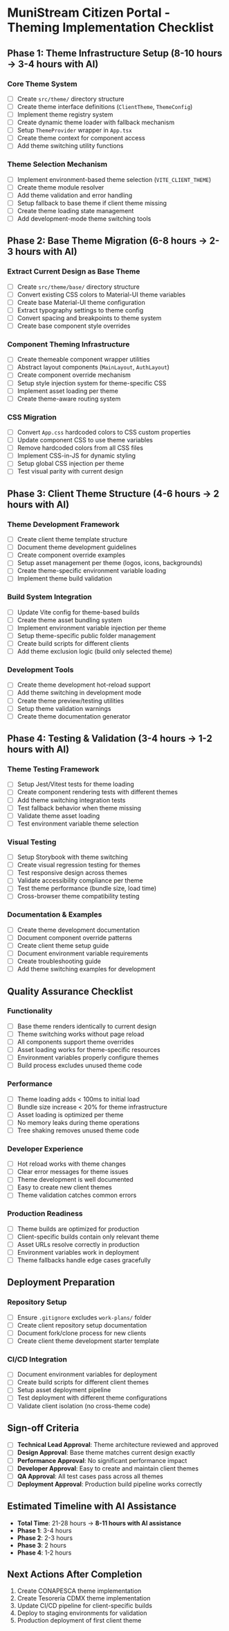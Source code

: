 # MuniStream Citizen Portal - Theming Implementation Checklist

## Phase 1: Theme Infrastructure Setup (8-10 hours → 3-4 hours with AI)

### Core Theme System
- [ ] Create `src/theme/` directory structure
- [ ] Create theme interface definitions (`ClientTheme`, `ThemeConfig`)
- [ ] Implement theme registry system
- [ ] Create dynamic theme loader with fallback mechanism
- [ ] Setup `ThemeProvider` wrapper in `App.tsx`
- [ ] Create theme context for component access
- [ ] Add theme switching utility functions

### Theme Selection Mechanism
- [ ] Implement environment-based theme selection (`VITE_CLIENT_THEME`)
- [ ] Create theme module resolver
- [ ] Add theme validation and error handling
- [ ] Setup fallback to base theme if client theme missing
- [ ] Create theme loading state management
- [ ] Add development-mode theme switching tools

## Phase 2: Base Theme Migration (6-8 hours → 2-3 hours with AI)

### Extract Current Design as Base Theme
- [ ] Create `src/theme/base/` directory structure
- [ ] Convert existing CSS colors to Material-UI theme variables
- [ ] Create base Material-UI theme configuration
- [ ] Extract typography settings to theme config
- [ ] Convert spacing and breakpoints to theme system
- [ ] Create base component style overrides

### Component Theming Infrastructure
- [ ] Create themeable component wrapper utilities
- [ ] Abstract layout components (`MainLayout`, `AuthLayout`)
- [ ] Create component override mechanism
- [ ] Setup style injection system for theme-specific CSS
- [ ] Implement asset loading per theme
- [ ] Create theme-aware routing system

### CSS Migration
- [ ] Convert `App.css` hardcoded colors to CSS custom properties
- [ ] Update component CSS to use theme variables
- [ ] Remove hardcoded colors from all CSS files
- [ ] Implement CSS-in-JS for dynamic styling
- [ ] Setup global CSS injection per theme
- [ ] Test visual parity with current design

## Phase 3: Client Theme Structure (4-6 hours → 2 hours with AI)

### Theme Development Framework
- [ ] Create client theme template structure
- [ ] Document theme development guidelines
- [ ] Create component override examples
- [ ] Setup asset management per theme (logos, icons, backgrounds)
- [ ] Create theme-specific environment variable loading
- [ ] Implement theme build validation

### Build System Integration
- [ ] Update Vite config for theme-based builds
- [ ] Create theme asset bundling system
- [ ] Implement environment variable injection per theme
- [ ] Setup theme-specific public folder management
- [ ] Create build scripts for different clients
- [ ] Add theme exclusion logic (build only selected theme)

### Development Tools
- [ ] Create theme development hot-reload support
- [ ] Add theme switching in development mode
- [ ] Create theme preview/testing utilities
- [ ] Setup theme validation warnings
- [ ] Create theme documentation generator

## Phase 4: Testing & Validation (3-4 hours → 1-2 hours with AI)

### Theme Testing Framework
- [ ] Setup Jest/Vitest tests for theme loading
- [ ] Create component rendering tests with different themes
- [ ] Add theme switching integration tests
- [ ] Test fallback behavior when theme missing
- [ ] Validate theme asset loading
- [ ] Test environment variable theme selection

### Visual Testing
- [ ] Setup Storybook with theme switching
- [ ] Create visual regression testing for themes
- [ ] Test responsive design across themes
- [ ] Validate accessibility compliance per theme
- [ ] Test theme performance (bundle size, load time)
- [ ] Cross-browser theme compatibility testing

### Documentation & Examples
- [ ] Create theme development documentation
- [ ] Document component override patterns
- [ ] Create client theme setup guide
- [ ] Document environment variable requirements
- [ ] Create troubleshooting guide
- [ ] Add theme switching examples for development

## Quality Assurance Checklist

### Functionality
- [ ] Base theme renders identically to current design
- [ ] Theme switching works without page reload
- [ ] All components support theme overrides
- [ ] Asset loading works for theme-specific resources
- [ ] Environment variables properly configure themes
- [ ] Build process excludes unused theme code

### Performance
- [ ] Theme loading adds < 100ms to initial load
- [ ] Bundle size increase < 20% for theme infrastructure
- [ ] Asset loading is optimized per theme
- [ ] No memory leaks during theme operations
- [ ] Tree shaking removes unused theme code

### Developer Experience
- [ ] Hot reload works with theme changes
- [ ] Clear error messages for theme issues
- [ ] Theme development is well documented
- [ ] Easy to create new client themes
- [ ] Theme validation catches common errors

### Production Readiness
- [ ] Theme builds are optimized for production
- [ ] Client-specific builds contain only relevant theme
- [ ] Asset URLs resolve correctly in production
- [ ] Environment variables work in deployment
- [ ] Theme fallbacks handle edge cases gracefully

## Deployment Preparation

### Repository Setup
- [ ] Ensure `.gitignore` excludes `work-plans/` folder
- [ ] Create client repository setup documentation
- [ ] Document fork/clone process for new clients
- [ ] Create client theme development starter template

### CI/CD Integration
- [ ] Document environment variables for deployment
- [ ] Create build scripts for different client themes
- [ ] Setup asset deployment pipeline
- [ ] Test deployment with different theme configurations
- [ ] Validate client isolation (no cross-theme code)

## Sign-off Criteria

- [ ] **Technical Lead Approval**: Theme architecture reviewed and approved
- [ ] **Design Approval**: Base theme matches current design exactly
- [ ] **Performance Approval**: No significant performance impact
- [ ] **Developer Approval**: Easy to create and maintain client themes
- [ ] **QA Approval**: All test cases pass across all themes
- [ ] **Deployment Approval**: Production build pipeline works correctly

## Estimated Timeline with AI Assistance
- **Total Time**: 21-28 hours → **8-11 hours with AI assistance**
- **Phase 1**: 3-4 hours
- **Phase 2**: 2-3 hours
- **Phase 3**: 2 hours
- **Phase 4**: 1-2 hours

## Next Actions After Completion
1. Create CONAPESCA theme implementation
2. Create Tesorería CDMX theme implementation
3. Update CI/CD pipeline for client-specific builds
4. Deploy to staging environments for validation
5. Production deployment of first client theme
